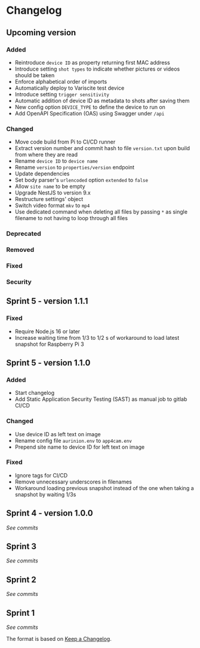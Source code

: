 # Changelog

## Upcoming version

### Added

- Reintroduce `device ID` as property returning first MAC address
- Introduce setting `shot types` to indicate whether pictures or videos should be taken
- Enforce alphabetical order of imports
- Automatically deploy to Variscite test device
- Introduce setting `trigger sensitivity`
- Automatic addition of device ID as metadata to shots after saving them
- New config option `DEVICE_TYPE` to define the device to run on
- Add OpenAPI Specification (OAS) using Swagger under `/api`

### Changed

- Move code build from Pi to CI/CD runner
- Extract version number and commit hash to file `version.txt` upon build from where they are read
- Rename `device ID` to `device name`
- Rename `version` to `properties/version` endpoint
- Update dependencies
- Set body parser's `urlencoded` option `extended` to `false`
- Allow `site name` to be empty
- Upgrade NestJS to version 9.x
- Restructure settings' object
- Switch video format `mkv` to `mp4`
- Use dedicated command when deleting all files by passing `*` as single filename to not having to loop through all files

### Deprecated

### Removed

### Fixed

### Security

## Sprint 5 - version 1.1.1

### Fixed

- Require Node.js 16 or later
- Increase waiting time from 1/3 to 1/2 s of workaround to load latest snapshot for Raspberry Pi 3

## Sprint 5 - version 1.1.0

### Added

- Start changelog
- Add Static Application Security Testing (SAST) as manual job to gitlab CI/CD

### Changed

- Use device ID as left text on image
- Rename config file `aurinion.env` to `app4cam.env`
- Prepend site name to device ID for left text on image

### Fixed

- Ignore tags for CI/CD
- Remove unnecessary underscores in filenames
- Workaround loading previous snapshot instead of the one when taking a snapshot by waiting 1/3s

## Sprint 4 - version 1.0.0

_See commits_

## Sprint 3

_See commits_

## Sprint 2

_See commits_

## Sprint 1

_See commits_

The format is based on [Keep a Changelog](https://keepachangelog.com/).
